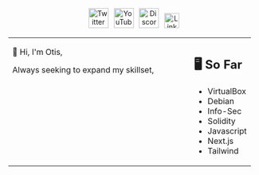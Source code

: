 <div align=center>
<a href="https://twitter.com/TMCormorant"><img src="https://cdn.worldvectorlogo.com/logos/twitter-6.svg" title="Twitter" alt="Twitter Account" width="40"/></a> 
&ensp;<a href="https://www.youtube.com/@themorningcormorant5241"><img src="https://cdn.worldvectorlogo.com/logos/youtube-icon.svg" title="YouTube" alt="YouTube Account" width="40"/></a>
&ensp;<a href="https://discord.gg/4Mh6ywFECC"><img src="https://cdn.worldvectorlogo.com/logos/discord-6.svg" title="Discord" alt="Discord Community" width="40"/></a> 
&ensp;<a href="//"><img src="https://cdn.worldvectorlogo.com/logos/linkedin-icon-2.svg" title="Linkedin" alt="Linkedin Account" width="30"/></a> 
</div>

<table><tr><td valign="top" width="75%">
  
  👋 Hi, I'm Otis,
  
  
  Always seeking to expand my skillset, 
  
  

  
   
 </td><td valign="top" width="25%">
  
## 🖥️ So Far
  
  - VirtualBox
  - Debian
  - Info-Sec
  - Solidity
  - Javascript
  - Next.js
  - Tailwind
  
  
  
  
  
